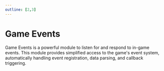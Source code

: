 ```yaml
---
outline: [2,3]
---
```


# Game Events <BadgeClient/>

Game Events is a powerful module to listen for and respond to in-game events. This module provides simplified access to the game's event system, automatically handling event registration, data parsing, and callback triggering.


<!--@include: ./autodoc/autodoc_client_functions.md-->